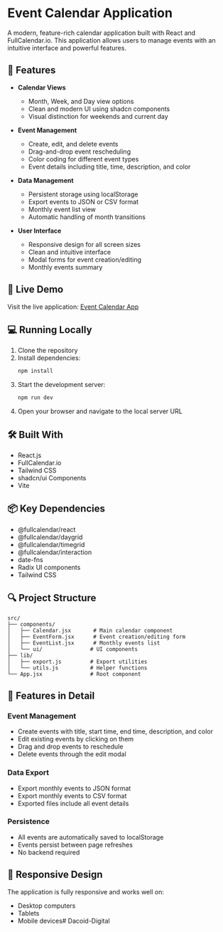 # Event Calendar Application

A modern, feature-rich calendar application built with React and FullCalendar.io. This application allows users to manage events with an intuitive interface and powerful features.

## 🌟 Features

- **Calendar Views**
  - Month, Week, and Day view options
  - Clean and modern UI using shadcn components
  - Visual distinction for weekends and current day

- **Event Management**
  - Create, edit, and delete events
  - Drag-and-drop event rescheduling
  - Color coding for different event types
  - Event details including title, time, description, and color

- **Data Management**
  - Persistent storage using localStorage
  - Export events to JSON or CSV format
  - Monthly event list view
  - Automatic handling of month transitions

- **User Interface**
  - Responsive design for all screen sizes
  - Clean and intuitive interface
  - Modal forms for event creation/editing
  - Monthly events summary

## 🚀 Live Demo

Visit the live application: [Event Calendar App](https://dulcet-zuccutto-38019a.netlify.app)

## 💻 Running Locally

1. Clone the repository
2. Install dependencies:
   ```bash
   npm install
   ```
3. Start the development server:
   ```bash
   npm run dev
   ```
4. Open your browser and navigate to the local server URL

## 🛠️ Built With

- React.js
- FullCalendar.io
- Tailwind CSS
- shadcn/ui Components
- Vite

## 📦 Key Dependencies

- @fullcalendar/react
- @fullcalendar/daygrid
- @fullcalendar/timegrid
- @fullcalendar/interaction
- date-fns
- Radix UI components
- Tailwind CSS

## 🔍 Project Structure

```
src/
├── components/
│   ├── Calendar.jsx       # Main calendar component
│   ├── EventForm.jsx      # Event creation/editing form
│   ├── EventList.jsx      # Monthly events list
│   └── ui/               # UI components
├── lib/
│   ├── export.js         # Export utilities
│   └── utils.js          # Helper functions
└── App.jsx               # Root component
```

## 🎨 Features in Detail

### Event Management
- Create events with title, start time, end time, description, and color
- Edit existing events by clicking on them
- Drag and drop events to reschedule
- Delete events through the edit modal

### Data Export
- Export monthly events to JSON format
- Export monthly events to CSV format
- Exported files include all event details

### Persistence
- All events are automatically saved to localStorage
- Events persist between page refreshes
- No backend required

## 📱 Responsive Design
The application is fully responsive and works well on:
- Desktop computers
- Tablets
- Mobile devices#   D a c o i d - D i g i t a l  
 